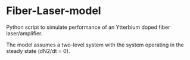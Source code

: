 # Fiber-Laser-model
Python script to simulate performance of an Ytterbium doped fiber laser/amplifier.

The model assumes a two-level system with the system operating in the steady state (dN2/dt = 0).

